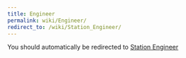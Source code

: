 ```yaml
---
title: Engineer
permalink: wiki/Engineer/
redirect_to: /wiki/Station_Engineer/
---
```


You should automatically be redirected to [Station Engineer](/wiki/Station_Engineer/)
